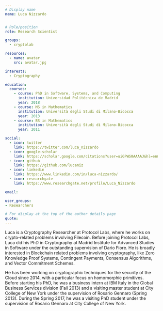 ```yaml
---
# Display name
name: Luca Nizzardo


# Role/position
role: Research Scientist

groups:
  - cryptolab

resources:
  - name: avatar
    src: avatar.jpg

interests:
  - Cryptography

education:
  courses:
    - course: PhD in Software, Systems, and Computing
      institution: Universidad Politécnica de Madrid
      year: 2018
    - course: MS in Mathematics
      institution: Università degli Studi di Milano-Bicocca
      year: 2013
    - course: BS in Mathematics
      institution: Università degli Studi di Milano-Bicocca
      year: 2011

social:
  - icon: twitter
    link: https://twitter.com/luca_nizzardo
  - icon: google-scholar
    link: https://scholar.google.com/citations?user=uiGPWS0AAAAJ&hl=en&oi=ao
  - icon: github
    link: https://github.com/lucaniz
  - icon: linkedin
    link: https://www.linkedin.com/in/luca-nizzardo/
  - icon: researchgate
    link: https://www.researchgate.net/profile/Luca_Nizzardo

email:

user_groups:
- Researchers

# For display at the top of the author details page
quote:
---
```


Luca is a Cryptography Researcher at Protocol Labs, where he works on crypto-related problems involving Filecoin. Before joining Protocol Labs, Luca did his PhD in Cryptography at Madrid Institute for Advanced Studies in Software under the outstanding supervision of Dario Fiore. He is broadly interested in Blockchain related problems involving cryptography, like Zero Knowledge Proof Systems, Contingent Payments, Consensus Algorithms, and Vector Commitment Schemes.

He has been working on cryptographic techniques for the security of the Cloud since 2014, with a particular focus on homomorphic primitives. Before starting his PhD, he was a business intern at IBM Italy in the Global Business Services division (Fall 2013) and a visiting master student at City College of New York under the supervision of Rosario Gennaro (Spring 2013). During the Spring 2017, he was a visiting PhD student under the supervision of Rosario Gennaro at City College of New York.
